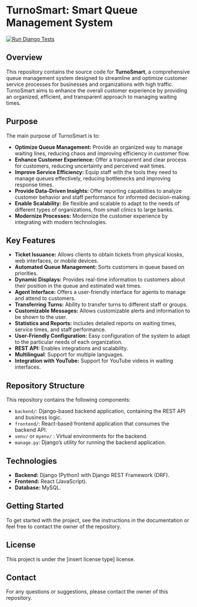 # TurnoSmart: Smart Queue Management System
[![Run Django Tests](https://github.com/jfbm74/turnosmart/actions/workflows/test.yml/badge.svg)](https://github.com/jfbm74/turnosmart/actions/workflows/test.yml)
## Overview

This repository contains the source code for **TurnoSmart**, a comprehensive queue management system designed to streamline and optimize customer service processes for businesses and organizations with high traffic. TurnoSmart aims to enhance the overall customer experience by providing an organized, efficient, and transparent approach to managing waiting times.

## Purpose

The main purpose of TurnoSmart is to:

*   **Optimize Queue Management:** Provide an organized way to manage waiting lines, reducing chaos and improving efficiency in customer flow.
*   **Enhance Customer Experience:** Offer a transparent and clear process for customers, reducing uncertainty and perceived wait times.
*   **Improve Service Efficiency:** Equip staff with the tools they need to manage queues effectively, reducing bottlenecks and improving response times.
*   **Provide Data-Driven Insights:** Offer reporting capabilities to analyze customer behavior and staff performance for informed decision-making.
*   **Enable Scalability:** Be flexible and scalable to adapt to the needs of different types of organizations, from small clinics to large banks.
*  **Modernize Processes:** Modernize the customer experience by integrating with modern technologies.

## Key Features

*   **Ticket Issuance:** Allows clients to obtain tickets from physical kiosks, web interfaces, or mobile devices.
*   **Automated Queue Management:** Sorts customers in queue based on priorities.
*   **Dynamic Displays:** Provides real-time information to customers about their position in the queue and estimated wait times.
*   **Agent Interface:** Offers a user-friendly interface for agents to manage and attend to customers.
*   **Transferring Turns:** Ability to transfer turns to different staff or groups.
*   **Customizable Messages:** Allows customizable alerts and information to be shown to the user.
*   **Statistics and Reports:** Includes detailed reports on waiting times, service times, and staff performance.
*   **User-Friendly Configuration:** Easy configuration of the system to adapt to the particular needs of each organization.
*   **REST API:** Enables integrations and scalability.
*  **Multilingual**: Support for multiple languages.
*  **Integration with YouTube:** Support for YouTube videos in waiting interfaces.

## Repository Structure

This repository contains the following components:

*   `backend/`: Django-based backend application, containing the REST API and business logic.
*   `frontend/`: React-based frontend application that consumes the backend API.
*   `venv/` or `myenv/` : Virtual environments for the backend.
*   `manage.py`: Django’s utility for running the backend application.

## Technologies

*   **Backend:** Django (Python) with Django REST Framework (DRF).
*   **Frontend:** React (JavaScript).
*   **Database:** MySQL.


## Getting Started

To get started with the project, see the instructions in the documentation or feel free to contact the owner of the repository.

## License

This project is under the [insert license type] license.

## Contact

For any questions or suggestions, please contact the owner of this repository.
